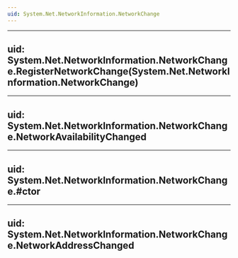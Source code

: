 ```yaml
---
uid: System.Net.NetworkInformation.NetworkChange
---
```


---
uid: System.Net.NetworkInformation.NetworkChange.RegisterNetworkChange(System.Net.NetworkInformation.NetworkChange)
---

---
uid: System.Net.NetworkInformation.NetworkChange.NetworkAvailabilityChanged
---

---
uid: System.Net.NetworkInformation.NetworkChange.#ctor
---

---
uid: System.Net.NetworkInformation.NetworkChange.NetworkAddressChanged
---
